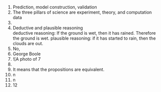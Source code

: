 1. Prediction, model construction, validation 
2. The three pillars of science are experiment, theory, and computation data 
3. 
4. Deductive and plausible reasoning  
   deductive reasoning: If the ground is wet, then it has rained. Therefore the ground is wet. 
   plausible reasoning: if it has started to rain, then the clouds are out. 
5. No,
6. George Boole
7. ![A photo of 7
8. 
9. It means that the propositions are equivalent.
10. n
11. n
12. 12

   
